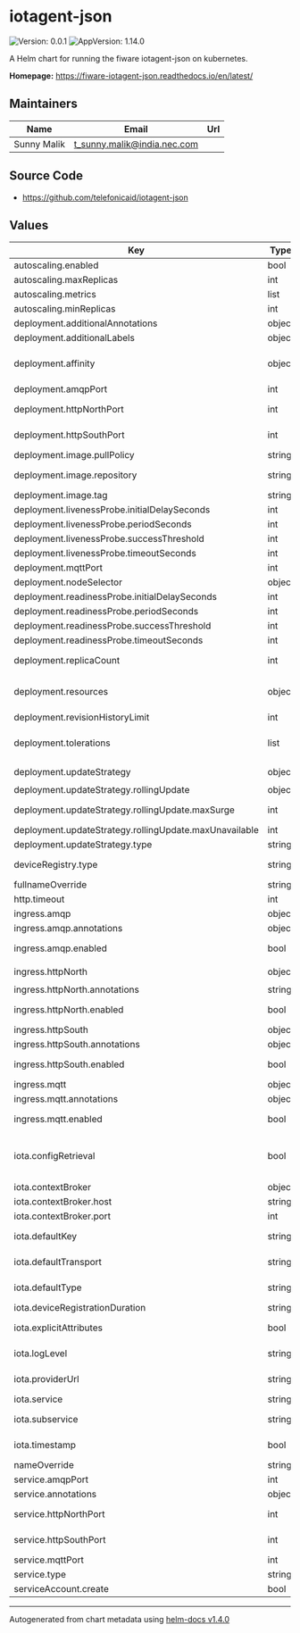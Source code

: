 # iotagent-json

![Version: 0.0.1](https://img.shields.io/badge/Version-0.0.1-informational?style=flat-square) ![AppVersion: 1.14.0](https://img.shields.io/badge/AppVersion-1.14.0-informational?style=flat-square)

A Helm chart for running the fiware iotagent-json on kubernetes.

**Homepage:** <https://fiware-iotagent-json.readthedocs.io/en/latest/>

## Maintainers

| Name | Email | Url |
| ---- | ------ | --- |
| Sunny Malik | t_sunny.malik@india.nec.com |  |

## Source Code

* <https://github.com/telefonicaid/iotagent-json>

## Values

| Key | Type | Default | Description |
|-----|------|---------|-------------|
| autoscaling.enabled | bool | `false` | should autoscaling be enabled |
| autoscaling.maxReplicas | int | `10` | maximum number of running pods |
| autoscaling.metrics | list | `[]` | metrics to react on |
| autoscaling.minReplicas | int | `1` | minimum number of running pods |
| deployment.additionalAnnotations | object | `{}` | additional annotations for the deployment, if required |
| deployment.additionalLabels | object | `{}` | additional labels for the deployment, if required |
| deployment.affinity | object | `{}` | affinity template ref: https://kubernetes.io/docs/concepts/configuration/assign-pod-node/#affinity-and-anti-affinity |
| deployment.amqpPort | int | `5672` | port to be used by the service for amqp communication |
| deployment.httpNorthPort | int | `4041` | port to be used by the service for northBound communication |
| deployment.httpSouthPort | int | `7896` | port to be used by the service for southBound communication |
| deployment.image.pullPolicy | string | `"IfNotPresent"` | specification of the image pull policy |
| deployment.image.repository | string | `"fiware/iotagent-json"` | iotagent image name ref: https://hub.docker.com/r/fiware/iotagent-json/ |
| deployment.image.tag | string | `"1.14.0"` | tag of the image to be used |
| deployment.livenessProbe.initialDelaySeconds | int | `30` |  |
| deployment.livenessProbe.periodSeconds | int | `10` |  |
| deployment.livenessProbe.successThreshold | int | `1` |  |
| deployment.livenessProbe.timeoutSeconds | int | `30` |  |
| deployment.mqttPort | int | `1883` | port to be used by the service for mqtt communication |
| deployment.nodeSelector | object | `{}` |  |
| deployment.readinessProbe.initialDelaySeconds | int | `30` |  |
| deployment.readinessProbe.periodSeconds | int | `10` |  |
| deployment.readinessProbe.successThreshold | int | `1` |  |
| deployment.readinessProbe.timeoutSeconds | int | `31` |  |
| deployment.replicaCount | int | `1` | initial number of target replications, can be different if autoscaling is enabled |
| deployment.resources | object | `{}` | iotagent resource requests and limits, we leave the default empty to make that a concious choice by the user. for the autoscaling to make sense, you should configure this. |
| deployment.revisionHistoryLimit | int | `3` | number of old replicas to be retained |
| deployment.tolerations | list | `[]` | tolerations template ref: ref: https://kubernetes.io/docs/concepts/configuration/taint-and-toleration/ |
| deployment.updateStrategy | object | `{"rollingUpdate":{"maxSurge":1,"maxUnavailable":0},"type":"RollingUpdate"}` | configuration of the iotagent update strategy |
| deployment.updateStrategy.rollingUpdate | object | `{"maxSurge":1,"maxUnavailable":0}` | new pods will be added gradually |
| deployment.updateStrategy.rollingUpdate.maxSurge | int | `1` | number of pods that can be created above the desired amount while updating |
| deployment.updateStrategy.rollingUpdate.maxUnavailable | int | `0` | number of pods that can be unavailable while updating |
| deployment.updateStrategy.type | string | `"RollingUpdate"` | type of the update |
| deviceRegistry.type | string | `"memory"` | type of the registry, currently 'memory'(wiped on restart) and 'mongodb' are supported |
| fullnameOverride | string | `""` |  |
| http.timeout | int | `1000` | Timeout for the http command endpoint (in milliseconds) |
| ingress.amqp | object | `{"annotations":{},"enabled":false,"hosts":[],"tls":[]}` | configuration for the amqp ingress |
| ingress.amqp.annotations | object | `{}` | annotations to be added to the ingress |
| ingress.amqp.enabled | bool | `false` | should there be an ingress to connect iotagent with the public internet |
| ingress.httpNorth | object | `{"annotations":null,"enabled":false,"hosts":null,"tls":[]}` | configuration for the north bound http ingress |
| ingress.httpNorth.annotations | string | `nil` | annotations to be added to the ingress |
| ingress.httpNorth.enabled | bool | `false` | should there be an ingress to connect iotagent with the public internet |
| ingress.httpSouth | object | `{"annotations":{},"enabled":false,"hosts":[],"tls":[]}` | configuration for the south bound http ingress |
| ingress.httpSouth.annotations | object | `{}` | annotations to be added to the ingress |
| ingress.httpSouth.enabled | bool | `false` | should there be an ingress to connect iotagent with the public internet |
| ingress.mqtt | object | `{"annotations":{},"enabled":false,"hosts":[],"tls":[]}` | configuration for the mqtt ingress |
| ingress.mqtt.annotations | object | `{}` | annotations to be added to the ingress |
| ingress.mqtt.enabled | bool | `false` | should there be an ingress to connect iotagent with the public internet |
| iota.configRetrieval | bool | `false` | indicating whether the incoming notifications to the IoTAgent should be processed using the bidirectionality plugin from the latest versions of the library or the UL-specific configuration retrieval mechanism. |
| iota.contextBroker | object | `{"host":"orion","port":1026}` | contextbroker to be used with the agent |
| iota.contextBroker.host | string | `"orion"` | host of the broker |
| iota.contextBroker.port | int | `1026` | port of the broker |
| iota.defaultKey | string | `"TEF"` | Default API Key, to use with device that have been provisioned without a Configuration Group. |
| iota.defaultTransport | string | `"HTTP"` | Default transport protocol when no transport is provisioned through the Device Provisioning API. |
| iota.defaultType | string | `"Thing"` | Default type, for IoT Agent installations that won't require preregistration. |
| iota.deviceRegistrationDuration | string | `"P20Y"` | Default maximum expire date for device registrations |
| iota.explicitAttributes | bool | `false` | whether the incoming measures to the IoTAgent should be processed as per the "attributes" field. |
| iota.logLevel | string | `"DEBUG"` | Configures the log level. Appropriate values are: FATAL, ERROR, INFO, WARN and DEBUG. |
| iota.providerUrl | string | `"http://localhost:4041"` | URL Where the IoT Agent Will listen for incoming updateContext and queryContext requests |
| iota.service | string | `"howtoService"` |  |
| iota.subservice | string | `"/howto"` | Default subservice, for IoT Agent installations that won't require preregistration. |
| iota.timestamp | bool | `true` | should a timestamp be added to every entity, metadata and attributecreated |
| nameOverride | string | `""` |  |
| service.amqpPort | int | `5672` | port to be used by the service for amqp communication |
| service.annotations | object | `{}` | addtional annotations, if required |
| service.httpNorthPort | int | `4041` | port to be used by the service for northBound communication |
| service.httpSouthPort | int | `7896` | port to be used by the service for southBound communication |
| service.mqttPort | int | `1883` | port to be used by the service for mqtt communication |
| service.type | string | `"ClusterIP"` | service type |
| serviceAccount.create | bool | `false` | specifies if the account should be created |

----------------------------------------------
Autogenerated from chart metadata using [helm-docs v1.4.0](https://github.com/norwoodj/helm-docs/releases/v1.4.0)
